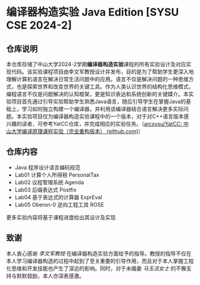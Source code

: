 # 编译器构造实验 Java Edition [SYSU CSE 2024-2]

## 仓库说明

本仓库存储了中山大学2024-2学期**编译器构造实验**课程的所有实验设计及对应实现代码。该实验课程项目由李文军教授设计并发布，目的是为了帮助学生更深入地理解计算机语言在解决日常生活问题中的应用。语言不仅是解决问题的一种思维方式，也是探索世界和改变世界的关键工具。作为人类认识世界的结构化思维模式，编程语言不仅是问题解决的认知框架，更是知识表达和系统创新的关键媒介。本实验项目首先通过引导实验帮助学生熟悉Java语言，随后引导学生在掌握Java的基础上，学习如何独立构建一个编译器，并利用该编译器结合语言解决更多实际问题。本实验项目仅为编译器构造实验课程中的一个版本，对于对C++语言版本感兴趣的读者，可参考YatCC仓库，并完成相应的实验任务。（[arcsysu/YatCC: 中山大学编译原理课程实验（完全重构版本） (github.com)](https://github.com/arcsysu/YatCC)）

## 仓库内容

* Java 程序设计语言编码规范
* Lab01 计算个人所得税 PersonalTax
* Lab02 议程管理系统 Agenda
* Lab03 后缀表达式 Postfix
* Lab04 基于表达式的计算器 ExprEval
* Lab05 Oberon-0 逆向工程工具 ROSE

更多实验内容将基于课程进度给出其设计及实现

## 致谢

本人衷心感谢 *李文军教授* 在编译器构造实验方面给予的指导。教授的指导不仅在本人学习编译器构造的过程中起到了至关重要的引导作用，而且对于本人掌握工程化思维和开发技能也产生了深远的影响。同时，对于未婚妻 *马玉洁女士* 的不懈支持与默默鼓励，本人亦深表感激。
